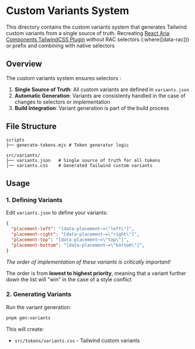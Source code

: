 # Custom Variants System

This directory contains the custom variants system that generates Tailwind custom variants from a single source of truth. Recreating [React Aria Components TailwindCSS Plugin](https://github.com/adobe/react-spectrum/blob/main/packages/tailwindcss-react-aria-components/src/index.js) without RAC selectors (:where([data-rac])) or prefix and combining with native selectors

## Overview

The custom variants system ensures selectors :

1. **Single Source of Truth**: All custom variants are defined in `variants.json`
2. **Automatic Generation**: Variants are consistenty handled in the case of changes to selectors or implementation
3. **Build Integration**: Variant generation is part of the build process

## File Structure

```
scripts
├── generate-tokens.mjs # Token generator logic

src/variants/
├── variants.json   # Single source of truth for all tokens
│── variants.css    # Generated Tailwind custom variants
```

## Usage

### 1. Defining Variants

Edit `variants.json` to define your variants:

```json
{
  "placement-left": "[data-placement~=\"left\"]",
  "placement-right": "[data-placement~=\"right\"]",
  "placement-top": "[data-placement~=\"top\"]",
  "placement-bottom": "[data-placement~=\"bottom\"]",
}
```

_The order of implementation of these variants is critically important!_

The order is from __lowest to highest priority__, meaning that a variant further down the list will "win" in the case of a style conflict

### 2. Generating Variants

Run the variant generation:

```bash
pnpm gen:variants
```

This will create:
- `src/tokens/variants.css` - Tailwind custom variants
